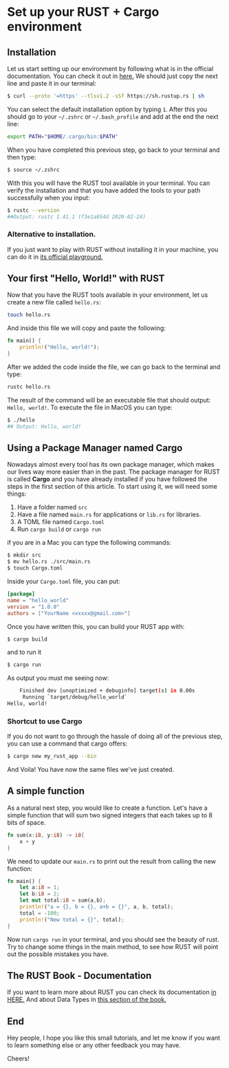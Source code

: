 # Set up your RUST + Cargo environment

## Installation

Let us start setting up our environment by following what is in the official documentation.
You can check it out in [here.](https://www.rust-lang.org/tools/install)
We should just copy the next line and paste it in our terminal:

```bash
$ curl --proto '=https' --tlsv1.2 -sSf https://sh.rustup.rs | sh
```

You can select the default installation option by typing `1`.
After this you should go to your `~/.zshrc` or `~/.bash_profile` and add at the end the next line:

```bash
export PATH="$HOME/.cargo/bin:$PATH"
```

When you have completed this previous step, go back to your terminal and then type:

```bash
$ source ~/.zshrc
```

With this you will have the RUST tool available in your terminal.
You can verify the installation and that you have added the tools to your path successfully when you input:

```bash
$ rustc --version
##Output: rustc 1.41.1 (f3e1a954d 2020-02-24)
```

### Alternative to installation.

If you just want to play with RUST without installing it in your machine, you can do it in [its official playground.](https://play.rust-lang.org/)

## Your first "Hello, World!" with RUST

Now that you have the RUST tools available in your environment, let us create a new file called `hello.rs`:

```bash
touch hello.rs
```

And inside this file we will copy and paste the following:

```rust
fn main() {
    println!("Hello, world!");
}
```

After we added the code inside the file, we can go back to the terminal and type:

```bash
rustc hello.rs
```

The result of the command will be an executable file that should output: `Hello, world!`.
To execute the file in MacOS you can type:

```bash
$ ./hello
## Output: Hello, world!
```

## Using a Package Manager named Cargo

Nowadays almost every tool has its own package manager, which makes our lives way more easier than in the past. The package manager for RUST is called **Cargo** and you have already installed if you have followed the steps in the first section of this article.
To start using it, we will need some things:

1. Have a folder named `src`
2. Have a file named `main.rs` for applications or `lib.rs` for libraries.
3. A TOML file named `Cargo.toml`
4. Run `cargo build` or `cargo run`

if you are in a Mac you can type the following commands:

```bash
$ mkdir src
$ mv hello.rs ./src/main.rs
$ touch Cargo.toml
```

Inside your `Cargo.toml` file, you can put:

```toml
[package]
name = "hello_world"
version = "1.0.0"
authors = ["YourName <xxxxx@gmail.com>"]
```

Once you have written this, you can build your RUST app with:

```bash
$ cargo build
```

and to run it

```bash
$ cargo run
```

As output you must me seeing now:

```bash
    Finished dev [unoptimized + debuginfo] target(s) in 0.00s
     Running `target/debug/hello_world`
Hello, world!
```

### Shortcut to use Cargo

If you do not want to go through the hassle of doing all of the previous step, you can use a command that cargo offers:

```bash
$ cargo new my_rust_app --bin
```

And Voila!
You have now the same files we've just created.

## A simple function

As a natural next step, you would like to create a function.
Let's have a simple function that will sum two signed integers that each takes up to 8 bits of space.

```rust
fn sum(x:i8, y:i8) -> i8{
    x + y
}
```

We need to update our `main.rs` to print out the result from calling the new function:

```rust
fn main() {
    let a:i8 = 1;
    let b:i8 = 2;
    let mut total:i8 = sum(a,b);
    println!("a = {}, b = {}, a+b = {}", a, b, total);
    total = -100;
    println!("New total = {}", total);
}
```

Now run `cargo run` in your terminal, and you should see the beauty of rust.
Try to change some things in the main method, to see how RUST will point out the possible mistakes you have.

## The RUST Book - Documentation

If you want to learn more about RUST you can check its documentation [in HERE.](https://doc.rust-lang.org/book/)
And about Data Types in [this section of the book.](https://doc.rust-lang.org/book/ch03-02-data-types.html)

## End

Hey people, I hope you like this small tutorials, and let me know if you want to learn something else or any other feedback you may have.

Cheers!
